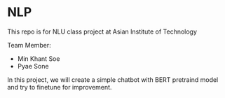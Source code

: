 # NLP

This repo is for NLU class project at Asian Institute of Technology 

Team Member:
 - Min Khant Soe
 - Pyae Sone

In this project, we will create a simple chatbot with BERT pretraind model and try to finetune for improvement.
